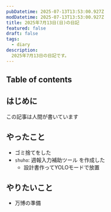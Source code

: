 ```yaml
---
pubDatetime: 2025-07-13T13:53:00.927Z
modDatetime: 2025-07-13T13:53:00.927Z
title: 2025年7月13日(日)の日記
featured: false
draft: false
tags:
  - diary
description:
  2025年7月13日の日記です。
---
```


## Table of contents

## はじめに

この記事は人間が書いています

## やったこと

- ゴミ捨てをした
- `shuho`: 週報入力補助ツール を作成した
    - 設計書作ってYOLOモードで放置

## やりたいこと

- 万博の準備

